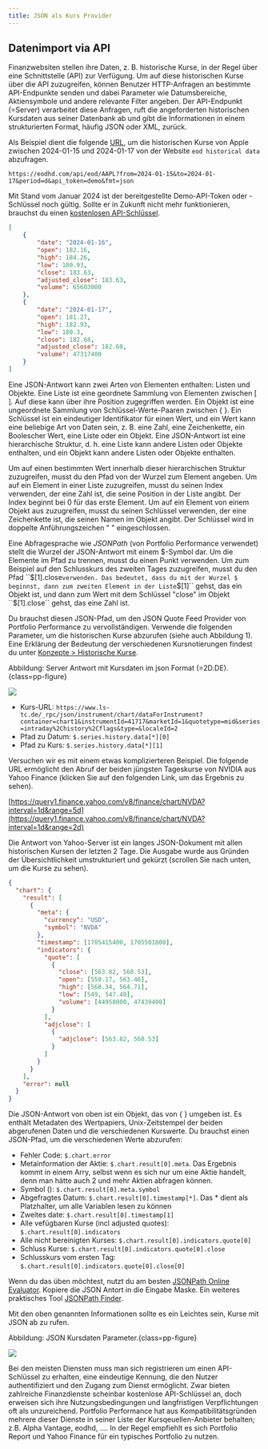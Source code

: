```yaml
---
title: JSON als Kurs Provider
---
```


## Datenimport via API

Finanzwebsiten stellen ihre Daten, z. B. historische Kurse, in der Regel über eine Schnittstelle (API) zur Verfügung. Um auf diese historischen Kurse über die API zuzugreifen, können Benutzer HTTP-Anfragen an bestimmte API-Endpunkte senden und dabei Parameter wie Datumsbereiche, Aktiensymbole und andere relevante Filter angeben. Der API-Endpunkt (=Server) verarbeitet diese Anfragen, ruft die angeforderten historischen Kursdaten aus seiner Datenbank ab und gibt die Informationen in einem strukturierten Format, häufig JSON oder XML, zurück.

Als Beispiel dient die folgende [URL](https://eodhd.com/api/eod/AAPL?from=2024-01-15&to=2024-01-17&period=d&api_token=demo&fmt=json), um die historischen Kurse von Apple zwischen 2024-01-15 und 2024-01-17 von der Website `eod historical data` abzufragen.

`https://eodhd.com/api/eod/AAPL?from=2024-01-15&to=2024-01-17&period=d&api_token=demo&fmt=json`

Mit Stand vom Januar 2024 ist der bereitgestellte Demo-API-Token oder -Schlüssel noch gültig. Sollte er in Zukunft nicht mehr funktionieren, brauchst du einen [kostenlosen API-Schlüssel](./eodhd.md).

``` JSON
[
    {
        "date": "2024-01-16",
        "open": 182.16,
        "high": 184.26,
        "low": 180.93,
        "close": 183.63,
        "adjusted_close": 183.63,
        "volume": 65603000
    },
    {
        "date": "2024-01-17",
        "open": 181.27,
        "high": 182.93,
        "low": 180.3,
        "close": 182.68,
        "adjusted_close": 182.68,
        "volume": 47317400
    }
]

```

Eine JSON-Antwort kann zwei Arten von Elementen enthalten: Listen und Objekte. Eine Liste ist eine geordnete Sammlung von Elementen zwischen [ ]. Auf diese kann über ihre Position zugegriffen werden. Ein Objekt ist eine ungeordnete Sammlung von Schlüssel-Werte-Paaren zwischen { }. Ein Schlüssel ist ein eindeutiger Identifikator für einen Wert, und ein Wert kann eine beliebige Art von Daten sein, z. B. eine Zahl, eine Zeichenkette, ein Boolescher Wert, eine Liste oder ein Objekt. Eine JSON-Antwort ist eine hierarchische Struktur, d. h. eine Liste kann andere Listen oder Objekte enthalten, und ein Objekt kann andere Listen oder Objekte enthalten.

Um auf einen bestimmten Wert innerhalb dieser hierarchischen Struktur zuzugreifen, musst du den Pfad von der Wurzel zum Element angeben. Um auf ein Element in einer Liste zuzugreifen, musst du seinen Index verwenden, der eine Zahl ist, die seine Position in der Liste angibt. Der Index beginnt bei 0 für das erste Element. Um auf ein Element von einem Objekt aus zuzugreifen, musst du seinen Schlüssel verwenden, der eine Zeichenkette ist, die seinen Namen im Objekt angibt. Der Schlüssel wird in doppelte Anführungszeichen " " eingeschlossen.

Eine Abfragesprache wie *JSONPath* (von Portfolio Performance verwendet) stellt die Wurzel der JSON-Antwort mit einem $-Symbol dar. Um die Elemente im Pfad zu trennen, musst du einen Punkt verwenden. Um zum Beispiel auf den Schlusskurs des zweiten Tages zuzugreifen, musst du den Pfad ``$[1].close`` verwenden. Das bedeutet, dass du mit der Wurzel $ beginnst, dann zum zweiten Element in der Liste ``$[1]`` gehst, das ein Objekt ist, und dann zum Wert mit dem Schlüssel "close" im Objekt ``$[1].close`` gehst, das eine Zahl ist.

Du brauchst diesen JSON-Pfad, um den JSON Quote Feed Provider von Portfolio Performance zu vervollständigen. Verwende  die folgenden Parameter, um die historischen Kurse abzurufen (siehe auch Abbildung 1). Eine Erklärung der Bedeutung der verschiedenen Kursnotierungen findest du unter [Konzepte > Historische Kurse](../../Konzepte/historische-kurse.md).

Abbildung: Server Antwort mit Kursdaten im json Format (=2D.DE).{class=pp-figure}

![](images/o2-json-parameter.png)

- Kurs-URL: `https://www.ls-tc.de/_rpc/json/instrument/chart/dataForInstrument?container=chart1&instrumentId=41717&marketId=1&quotetype=mid&series=intraday%2Chistory%2Cflags&type=&localeId=2`
- Pfad zu Datum: `$.series.history.data[*][0]`
- Pfad zu Kurs: `$.series.history.data[*][1]`


Versuchen wir es mit einem etwas komplizierteren Beispiel. 
Die folgende URL ermöglicht den Abruf der beiden jüngsten Tageskurse von NVIDIA aus Yahoo Finance (klicken Sie auf den folgenden Link, um das Ergebnis zu sehen).

[https://query1.finance.yahoo.com/v8/finance/chart/NVDA?interval=1d&range=5d](https://query1.finance.yahoo.com/v8/finance/chart/NVDA?interval=1d&range=2d)

Die Antwort von Yahoo-Server ist ein langes JSON-Dokument mit allen historischen Kursen der letzten 2 Tage. 
Die Ausgabe wurde aus Gründen der Übersichtlichkeit umstrukturiert und gekürzt (scrollen Sie nach unten, um die Kurse zu sehen).

``` JSON
{
  "chart": {
    "result": [
      {
        "meta": {
          "currency": "USD", 
          "symbol": "NVDA"
        },
        "timestamp": [1705415400, 1705501800],
        "indicators": {
          "quote": [
            {
              "close": [563.82, 560.53],
              "open": [550.17, 563.46],
              "high": [568.34, 564.71],
              "low": [549, 547.40],
              "volume": [44958000, 47439400]
            }
          ],
          "adjclose": [
            {
              "adjclose": [563.82, 560.53]
            }
          ]
        }
      }
    ],
    "error": null
  }
}

```

Die JSON-Antwort von oben ist ein Objekt, das von { } umgeben ist. 
Es enthält Metadaten des Wertpapiers, Unix-Zeitstempel der beiden abgerufenen Daten und die verschiedenen Kurswerte. Du brauchst einen JSON-Pfad, um die verschiedenen Werte abzurufen:

- Fehler Code: `$.chart.error`
- Metainformation der Aktie: `$.chart.result[0].meta`.  Das Ergebnis kommt in einem Arry, selbst wenn es sich nur um eine Aktie handelt, denn man hätte auch 2 und mehr Aktien abfragen können.
- Symbol (): `$.chart.result[0].meta.symbol`
- Abgefragtes Datum: `$.chart.result[0].timestamp[*]`. Das * dient als Platzhalter, um alle Variablen lesen zu können
- Zweites date: `$.chart.result[0].timestamp[1]`
- Alle vefügbaren Kurse (incl adjusted quotes): `$.chart.result[0].indicators`
- Alle nicht bereinigten Kurses: `$.chart.result[0].indicators.quote[0]`
- Schluss Kurse: `$.chart.result[0].indicators.quote[0].close`
- Schlusskurs vom ersten Tag: `$.chart.result[0].indicators.quote[0].close[0]`

Wenn du das üben möchtest, nutzt du am besten [JSONPath Online Evaluator](https://jsonpath.com/). Kopiere die JSON Antort in die Eingabe Maske. Ein weiteres praktisches Tool [JSONPath Finder](https://jsonpathfinder.com/).

Mit den oben genannten Informationen sollte es ein Leichtes sein, Kurse mit JSON ab zu rufen.

Abbildung: JSON Kursdaten Parameter.{class=pp-figure}

![](images/json-yahoo-parameter.png)

Bei den meisten Diensten muss man sich registrieren um einen API-Schlüssel zu erhalten, eine eindeutige Kennung, die den Nutzer authentifiziert und den Zugang zum Dienst ermöglicht. Zwar bieten zahlreiche Finanzdienste scheinbar kostenlose API-Schlüssel an, doch erweisen sich ihre Nutzungsbedingungen und langfristigen Verpflichtungen oft als unzureichend. Portfolio Performance hat aus Kompatibilitätsgründen mehrere dieser Dienste in seiner Liste der Kursqeuellen-Anbieter behalten; z.B. Alpha Vantage, eodhd, .... In der Regel empfiehlt es sich Portfolio Report und Yahoo Finance für ein typisches Portfolio zu nutzen.
